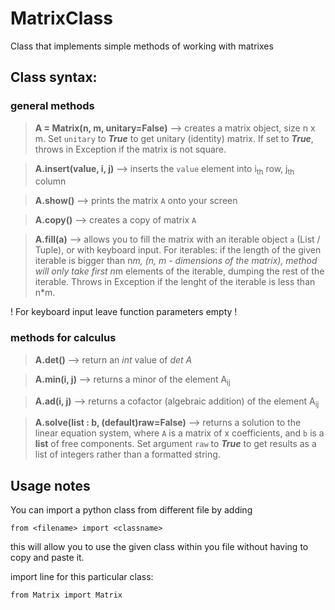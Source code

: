 # MatrixClass
Class that implements simple methods of working with matrixes

## Class syntax:

### general methods
  >__A = Matrix(n, m, unitary=False)__  -->  creates a matrix object, size n x m. Set `unitary` to ***True*** to get unitary (identity) matrix. If set to ***True***, throws in Exception if the matrix is not square.
  
  >__A.insert(value, i, j)__  -->  inserts the `value` element into i<sub>th</sub> row, j<sub>th</sub> column
  
  >__A.show()__  -->  prints the matrix `A` onto your screen
  
  >__A.copy()__  -->  creates a copy of matrix `A`
  
  >__A.fill(a)__  -->  allows you to fill the matrix with an iterable object `a` (List / Tuple), or with keyboard input. For iterables: if the length of the given iterable is bigger than n*m, (n, m - dimensions of the matrix), method will only take first n*m elements of the iterable, dumping the rest of the iterable. Throws in Exception if the lenght of the iterable is less than n*m.
 
!  For keyboard input leave function parameters empty  !
  
 ### methods for calculus
 
 >__A.det()__  -->  return an _int_ value of _det A_
 
 >__A.min(i, j)__  -->  returns a minor of the element A<sub>ij</sub>
 
 >__A.ad(i, j)__  -->  returns a cofactor (algebraic addition) of the element A<sub>ij</sub>
 
 >__A.solve(list : b, (default)raw=False)__  -->  returns a solution to the linear equation system, where `A` is a matrix of x coefficients, and `b` is a __list__ of free components. Set argument `raw` to ***True*** to get results as a list of integers rather than a formatted string.
 
 ## Usage notes 
 
 You can import a python class from different file by adding 
```
from <filename> import <classname>
```
this will allow you to use the given class within you file without having to copy and paste it.

import line for this particular class:
```
from Matrix import Matrix
```
